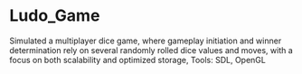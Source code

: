 # Ludo_Game
Simulated a multiplayer dice game, where gameplay initiation and winner determination rely on several randomly rolled
dice values and moves, with a focus on both scalability and optimized storage, Tools: SDL, OpenGL
